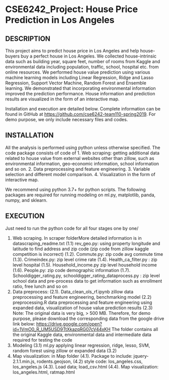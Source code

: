 # CSE6242_Project: House Price Prediction in Los Angeles

## DESCRIPTION
This project aims to predict house price in Los Angeles and help house-buyers buy a perfect house in Los Angeles. We collected house-intrinsic data such as building year, square feet, number of rooms from Kaggle and environmental data including population, traffic, school, hospital etc. from online resources. We performed house value prediction using various machine learning models including Linear Regression, Ridge and Lasso Regression, Support Vector Machine, Random Forest and Ensemble learning. We demonstrated that incorporating environmental information improved the prediction performance. House information and prediction results are visualized in the form of an interactive map.

Installation and execution are detailed below. Complete information can be found in GitHub at https://github.com/cse6242-team110-spring2019. For demo purpose, we only include necessary files and codes.

## INSTALLATION
All the analysis is performed using python unless otherwise specified. The code package consists of code of 1. Web scraping: getting additional data related to house value from external websites other than zillow, such as environmental information, geo-economic information, school information and so on. 2. Data preprocessing and feature engineering. 3. Variable selection and different model comparison. 4. Visualization in the form of interactive map. 

We recommend using python 3.7+ for python scripts. The following packages are required for running modeling on ml.py, matplotlib, panda, numpy, and sklearn.

## EXECUTION
Just need to run the python code for all four stages one by one/
1. Web scraping. In scraper folderMore detailed information is in datascraping_readme.txt
 (1.1) rev_geo.py: using property longitude and latitude to find address and zip code (zip code from zillow kaggle competition is incorrect)
(1.2). Commute.py: zip code avg commute time
(1.3). Crimeindex.py: zip level crime rate 
(1.4). Health_ca_filter.py : zip level hospital 
(1.5). Household_income.py zip level household income
(1.6). People.py: zip code demographic information
(1.7). Schooldigger_rating.py, schooldigger_rating_dataprocess.py : zip level school data and pre-process data to get information such as  enrollment ratio, free lunch and so on
2. Data preprocess:
(2.1). Data_clean_ols_rf.ipynb zillow data preprocessing and feature engineering, benchmarking model
(2.2) preprocessing.R data preprocessing and feature engineering using expanded data, visualization of house value prediction results
(2.3) Note: The original data is very big, > 500 MB. Therefore, for demo purpose, please download the corresponding data from the google drive link below:
https://drive.google.com/open?id=1VmO0_R_UM5USD9TtXkazqRG07cV44xKH
The folder contains all the original Kaggle data, environmental data and intermediate data required for testing the code
3. Modeling
(3.1) ml.py applying linear regression, ridge, lesso, SVM, random forest using zillow or expanded data
(3.2)
4. Map visualization: in Map folder
(4.1). Package to include: jquery-2.1.1.min.js, rodents.geojson, 
(4.2) style code: los_angeles.css, los_angeles.js
(4.3). Load data; load_csv.html
(4.4). Map visualization: los_angeles.html, ratmap.html




        

